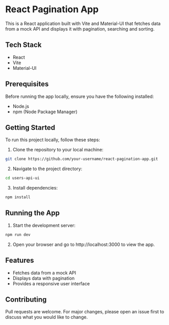 # React Pagination App 

This is a React application built with Vite and Material-UI that fetches data from a mock API and displays it with pagination, searching and sorting.

## Tech Stack

- React
- Vite
- Material-UI

## Prerequisites

Before running the app locally, ensure you have the following installed:

- Node.js
- npm (Node Package Manager) 

## Getting Started

To run this project locally, follow these steps:

1. Clone the repository to your local machine:

```bash
git clone https://github.com/your-username/react-pagination-app.git
```

2. Navigate to the project directory:

```bash
cd users-api-ui
```

3. Install dependencies:

```bash
npm install
```

## Running the App

1. Start the development server:

```bash
npm run dev
```

2. Open your browser and go to http://localhost:3000 to view the app.

## Features

- Fetches data from a mock API
- Displays data with pagination
- Provides a responsive user interface

## Contributing

Pull requests are welcome. For major changes, please open an issue first to discuss what you would like to change.
